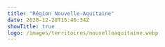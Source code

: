 ```yaml
---
title: "Région Nouvelle-Aquitaine"
date: 2020-12-28T15:46:34Z
showTitle: true
logo: /images/territoires/nouvelleaquitaine.webp
---
```

